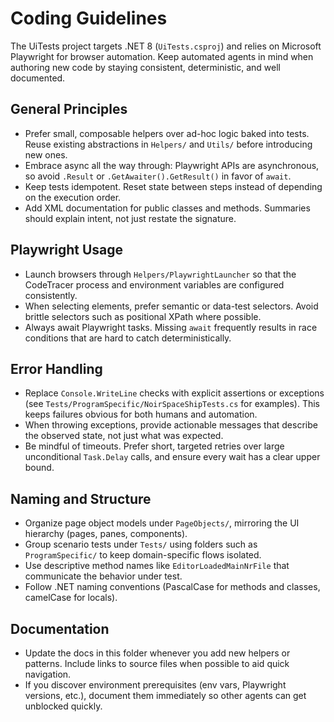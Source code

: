 # Coding Guidelines

The UiTests project targets .NET 8 (`UiTests.csproj`) and relies on Microsoft Playwright for browser automation. Keep automated agents in mind when authoring new code by staying consistent, deterministic, and well documented.

## General Principles

- Prefer small, composable helpers over ad-hoc logic baked into tests. Reuse existing abstractions in `Helpers/` and `Utils/` before introducing new ones.
- Embrace async all the way through: Playwright APIs are asynchronous, so avoid `.Result` or `.GetAwaiter().GetResult()` in favor of `await`.
- Keep tests idempotent. Reset state between steps instead of depending on the execution order.
- Add XML documentation for public classes and methods. Summaries should explain intent, not just restate the signature.

## Playwright Usage

- Launch browsers through `Helpers/PlaywrightLauncher` so that the CodeTracer process and environment variables are configured consistently.
- When selecting elements, prefer semantic or data-test selectors. Avoid brittle selectors such as positional XPath where possible.
- Always await Playwright tasks. Missing `await` frequently results in race conditions that are hard to catch deterministically.

## Error Handling

- Replace `Console.WriteLine` checks with explicit assertions or exceptions (see `Tests/ProgramSpecific/NoirSpaceShipTests.cs` for examples). This keeps failures obvious for both humans and automation.
- When throwing exceptions, provide actionable messages that describe the observed state, not just what was expected.
- Be mindful of timeouts. Prefer short, targeted retries over large unconditional `Task.Delay` calls, and ensure every wait has a clear upper bound.

## Naming and Structure

- Organize page object models under `PageObjects/`, mirroring the UI hierarchy (pages, panes, components).
- Group scenario tests under `Tests/` using folders such as `ProgramSpecific/` to keep domain-specific flows isolated.
- Use descriptive method names like `EditorLoadedMainNrFile` that communicate the behavior under test.
- Follow .NET naming conventions (PascalCase for methods and classes, camelCase for locals).

## Documentation

- Update the docs in this folder whenever you add new helpers or patterns. Include links to source files when possible to aid quick navigation.
- If you discover environment prerequisites (env vars, Playwright versions, etc.), document them immediately so other agents can get unblocked quickly.
